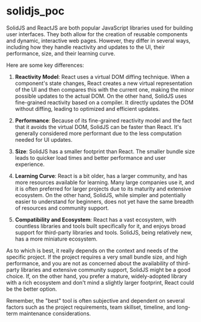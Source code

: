 # solidjs_poc

SolidJS and ReactJS are both popular JavaScript libraries used for building user interfaces. They both allow for the creation of reusable components and dynamic, interactive web pages. However, they differ in several ways, including how they handle reactivity and updates to the UI, their performance, size, and their learning curve.

Here are some key differences:

1. **Reactivity Model**: React uses a virtual DOM diffing technique. When a component's state changes, React creates a new virtual representation of the UI and then compares this with the current one, making the minor possible updates to the actual DOM. On the other hand, SolidJS uses fine-grained reactivity based on a compiler. It directly updates the DOM without diffing, leading to optimized and efficient updates.

2. **Performance**: Because of its fine-grained reactivity model and the fact that it avoids the virtual DOM, SolidJS can be faster than React. It's generally considered more performant due to the less computation needed for UI updates.

3. **Size**: SolidJS has a smaller footprint than React. The smaller bundle size leads to quicker load times and better performance and user experience.

4. **Learning Curve**: React is a bit older, has a larger community, and has more resources available for learning. Many large companies use it, and it is often preferred for larger projects due to its maturity and extensive ecosystem. On the other hand, SolidJS, while simpler and potentially easier to understand for beginners, does not yet have the same breadth of resources and community support.

5. **Compatibility and Ecosystem**: React has a vast ecosystem, with countless libraries and tools built specifically for it, and enjoys broad support for third-party libraries and tools. SolidJS, being relatively new, has a more miniature ecosystem.

As to which is best, it really depends on the context and needs of the specific project. If the project requires a very small bundle size, and high performance, and you are not as concerned about the availability of third-party libraries and extensive community support, SolidJS might be a good choice. If, on the other hand, you prefer a mature, widely-adopted library with a rich ecosystem and don't mind a slightly larger footprint, React could be the better option.

Remember, the "best" tool is often subjective and dependent on several factors such as the project requirements, team skillset, timeline, and long-term maintenance considerations.
